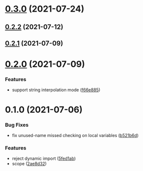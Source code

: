 # [0.3.0](https://github.com/3cp/scoped-eval/compare/v0.2.2...v0.3.0) (2021-07-24)



## [0.2.2](https://github.com/3cp/scoped-eval/compare/v0.2.1...v0.2.2) (2021-07-12)



## [0.2.1](https://github.com/3cp/scoped-eval/compare/v0.2.0...v0.2.1) (2021-07-09)



# [0.2.0](https://github.com/3cp/scoped-eval/compare/v0.1.0...v0.2.0) (2021-07-09)


### Features

* support string interpolation mode ([f66e885](https://github.com/3cp/scoped-eval/commit/f66e8851afbbf75d7be009f137c4f0535743d671))



# 0.1.0 (2021-07-06)


### Bug Fixes

* fix unused-name missed checking on local variables ([b521b6d](https://github.com/3cp/scoped-eval/commit/b521b6d9007430099e1ee50b1149e0351b7bd58a))


### Features

* reject dynamic import ([5fed1ab](https://github.com/3cp/scoped-eval/commit/5fed1abe54fce0ab4a3e0c4fb7ecd760a0b4870a))
* scope ([2ae8d32](https://github.com/3cp/scoped-eval/commit/2ae8d3296d616fb5675f68872e13733486fba686))




